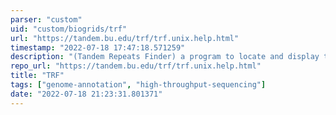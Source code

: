 ```yaml
---
parser: "custom"
uid: "custom/biogrids/trf"
url: "https://tandem.bu.edu/trf/trf.unix.help.html"
timestamp: "2022-07-18 17:47:18.571259"
description: "(Tandem Repeats Finder) a program to locate and display tandem repeats in DNA sequences."
repo_url: "https://tandem.bu.edu/trf/trf.unix.help.html"
title: "TRF"
tags: ["genome-annotation", "high-throughput-sequencing"]
date: "2022-07-18 21:23:31.801371"
---
```


